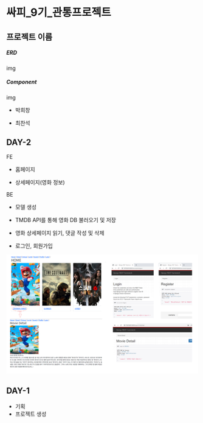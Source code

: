 # 싸피_9기_관통프로젝트

## 프로젝트 이름

##### ERD

img

##### Component

img



- 박희창

- 최찬석



## DAY-2

FE 

- 홈페이지

- 상세페이지(영화 정보)

BE 

- 모델 생성

- TMDB API를 통해 영화 DB 불러오기 및 저장

- 영화 상세페이지 읽기, 댓글 작성 및 삭제

- 로그인, 회원가입

<img title="" src="img/day2.png" alt="loading-ag-578">

## DAY-1

- 기획
- 프로젝트 생성